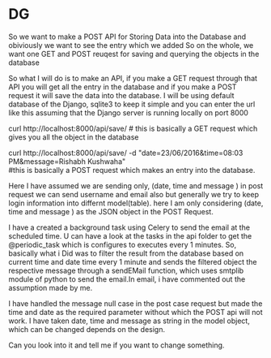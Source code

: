 # DG
So we want to make a POST API for Storing Data into the Database and obiviously we want to see the entry which we added
So on the whole, we want one GET and POST reuqest for saving and querying the objects in the database

So what I will do is to make an API, if you make a GET request through that API you will get all the entry in the database and 
if you make a POST request it will save the data into the database.
I will be using default database of the Django, sqlite3 to keep it simple
and you can enter the url like this assuming that the Django server is running locally on port 8000

curl http://localhost:8000/api/save/    # this is basically a GET request  which gives you all the object in the database 

curl http://localhost:8000/api/save/ -d "date=23/06/2016&time=08:03 PM&message=Rishabh Kushwaha"  
#this is basically a POST request which makes an entry into the database.

Here I have  assumed we are sending only, (date, time and message )  in post request
we can send username and email also but generally we try to keep login information into differnt model(table).
here I am only considering (date, time and message ) as the JSON object in the POST Request.

I have a created a background task using Celery to send the email at the scheduled time. U can have a look at the tasks in the api folder
to get the @periodic_task which is configures to executes every 1 minutes.
So, basically what i Did was to filter the result from the database based on current time and date time every 1 minute and sends the 
filtered object the respective message through a sendEMail function, which uses smtplib module of python to send the email.In email, 
i have commented out the assumption made by me.

I have handled the message null case in the post case request but made the time and date as the required parameter
without which the POST api will not work.
I have taken date, time and message as string in the model object, which can be changed depends on the design.

Can you look into it and tell me if you want to change something.
